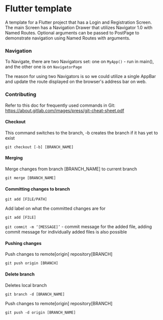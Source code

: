 # Flutter template

A template for a Flutter project that has a Login and Registration Screen. The main Screen 
has a Navigation Drawer that utilizes Navigator 1.0 with Named Routes. Optional arguments can
be passed to PostPage to demonstrate navigation using Named Routes with arguments.

### Navigation

To Navigate, there are two Navigators set: 
one on `MyApp()` - run in main(), and the other one is on `NavigatorPage`

The reason for using two Navigators is so we could utilize a single AppBar and update the
route displayed on the browser's address bar on web.

### Contributing

Refer to this doc for frequently used commands in Git: https://about.gitlab.com/images/press/git-cheat-sheet.pdf

#### Checkout

This command switches to the branch, -b creates the branch if it has yet to exist

`git checkout [-b] [BRANCH_NAME]`

#### Merging

Merge changes from branch [BRANCH_NAME] to current branch

`git merge [BRANCH_NAME]`

#### Committing changes to branch

`git add [FILE/PATH]`

Add label on what the committed changes are for

`git add [FILE]`

`git commit -m ‘[MESSAGE]’`  - commit message for the added file, adding commit message for individually added files is also possible

#### Pushing changes

Push changes to remote[origin] repository[BRANCH]

`git push origin [BRANCH]`

#### Delete branch

Deletes local branch

`git branch -d [BRANCH_NAME]`

Push changes to remote[origin] repository[BRANCH]

`git push -d origin [BRANCH_NAME]` 